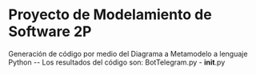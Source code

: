# Proyecto de Modelamiento de Software 2P 
Generación de código por medio del Diagrama a Metamodelo a lenguaje Python
-- Los resultados del código son: BotTelegram.py - __init__.py
